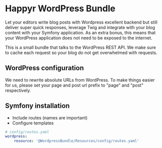# Happyr WordPress Bundle

Let your editors write blog posts with Wordpress excellent backend but still deliver
super quick responses, leverage Twig and integrate with your blog content with
your Symfony application. As an extra bonus, this means that your WordPress application
does not need to be exposed to the internet. 

This is a small bundle that talks to the WordPress REST API. We make sure to cache
each request so your blog do not get overwhelmed with requests. 

## WordPress configuration

We need to rewrite absolute URLs from WordPress. To make things easier for us, please
set your page and post url prefix to "page" and "post" respectively. 

## Symfony installation

- Include routes (names are important)
- Configure templates


```yaml
# config/routes.yaml
wordpress:
    resource: '@WordpressBundle/Resources/config/routes.yaml'
```
